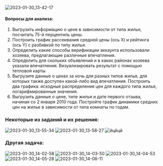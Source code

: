 ![2023-01-30_13-42-17](https://user-images.githubusercontent.com/122619433/215455441-e036fa84-364d-4324-a185-05e1a4c47a46.png)
#### Вопросы для анализа:
1. Выгрузить информацию о цене в зависимости от типа жилья, посчитать 75-й перцентиль цены.
2. Построить график рассеивания средней цены (ось X) и рейтинга (ось Y) c разбивкой по типу жилья.
3. Определить какие способы верификации аккаунта использовали хозяева, предлагающие различные впечатления.
4. Определить для скольких объявлений и в каких районах хозяева указали впечатления. Визуализировать результат с помощью тепловой карты
5. Выгрузите данные о ценах за ночь для разных типов жилья, для которых также доступен какой-либо вид впечатления. Построить два графика: исходные распределения цен для каждого типа жилья, логарифмированные значения.
6. Выгрузить данные о цене, типе жилья и дате первого отзыва, начиная со 2 января 2010 года. Постройте график динамики средних цен на жилье в зависимости от типа комнаты по годам.
### Некоторые из заданий и их решения:
![2023-01-30_13-55-34](https://user-images.githubusercontent.com/122619433/215458410-1b644cfb-8842-4c8c-a04b-4875379194e3.png)
![2023-01-30_13-58-27](https://user-images.githubusercontent.com/122619433/215458970-e6a6da51-9405-48dc-9f87-66dfae667f18.png)
![йцйцй](https://user-images.githubusercontent.com/122619433/215458611-9fd1572a-f57a-4b46-9fbf-c4b24742fc61.png)
### Другая задача:
![2023-01-30_14-02-58](https://user-images.githubusercontent.com/122619433/215460004-dd20cb1f-066f-46a3-b674-679cdb68c61b.png)
![2023-01-30_14-03-50](https://user-images.githubusercontent.com/122619433/215460160-703a5bad-f7d4-45e6-8c00-b76383de126a.png)
![2023-01-30_14-04-53](https://user-images.githubusercontent.com/122619433/215460374-7161b4ea-b89a-4a2e-875a-c12fd694d500.png)
![2023-01-30_14-05-28](https://user-images.githubusercontent.com/122619433/215460493-ee751a3f-5c5d-4d28-b15d-751033d5e7ec.png)
![2023-01-30_14-06-11](https://user-images.githubusercontent.com/122619433/215460601-b50c52da-586d-4a2b-8c99-9a2719698019.png)
